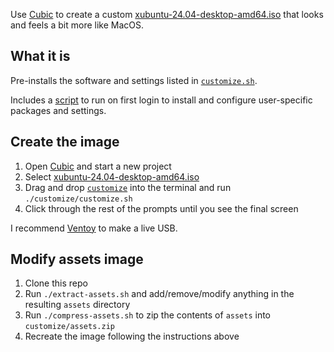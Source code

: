 Use [Cubic](https://github.com/PJ-Singh-001/Cubic) to create a custom [xubuntu-24.04-desktop-amd64.iso](https://xubuntu.org/release/24-04/) that looks and feels a bit more like MacOS.

## What it is

Pre-installs the software and settings listed in [`customize.sh`](customize/customize.sh).

Includes a [script](customize/usr/local/bin/xubuntu-postinstall.sh) to run on first login to install and configure user-specific packages and settings.

## Create the image

1. Open [Cubic](https://github.com/PJ-Singh-001/Cubic) and start a new project
2. Select [xubuntu-24.04-desktop-amd64.iso](https://xubuntu.org/release/24-04/)
3. Drag and drop [`customize`](customize) into the terminal and run `./customize/customize.sh`
4. Click through the rest of the prompts until you see the final screen

I recommend [Ventoy](https://www.ventoy.net/en/index.html) to make a live USB.

## Modify assets image

1. Clone this repo
2. Run `./extract-assets.sh` and add/remove/modify anything in the resulting `assets` directory
3. Run `./compress-assets.sh` to zip the contents of `assets` into `customize/assets.zip`
4. Recreate the image following the instructions above
